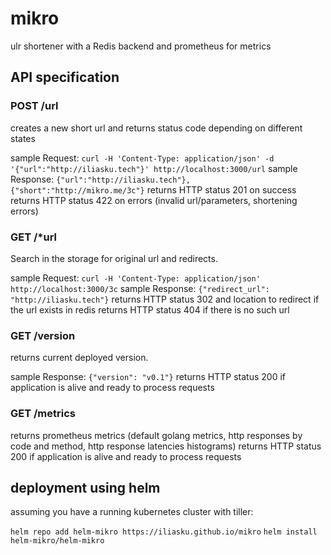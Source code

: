 # mikro
ulr shortener with a Redis backend and prometheus for metrics

## API specification


### POST /url

creates a new short url and returns status code depending on different states

sample Request: `curl -H 'Content-Type: application/json' -d '{"url":"http://iliasku.tech"}' http://localhost:3000/url`
sample Response: `{"url":"http://iliasku.tech"}, {"short":"http://mikro.me/3c"}`
returns HTTP status 201 on success
returns HTTP status 422 on errors (invalid url/parameters, shortening errors)
### GET /*url

Search in the storage for original url and redirects.

sample Request: `curl -H 'Content-Type: application/json' http://localhost:3000/3c`
sample Response: `{"redirect_url": "http://iliasku.tech"}`
returns HTTP status 302 and location to redirect if the url exists in redis
returns HTTP status 404 if there is no such url
### GET /version

returns current deployed version.

sample Response: `{"version": "v0.1"}`
returns HTTP status 200 if application is alive and ready to process requests
### GET /metrics

returns prometheus metrics (default golang metrics, http responses by code and method, http response latencies histograms)
returns HTTP status 200 if application is alive and ready to process requests



## deployment using helm

assuming you have a running kubernetes cluster with tiller:

`helm repo add helm-mikro https://iliasku.github.io/mikro`
`helm install helm-mikro/helm-mikro`
